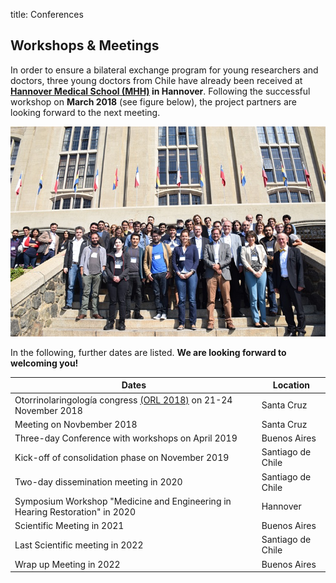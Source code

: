 title: Conferences 

## Workshops & Meetings 
In order to ensure a bilateral exchange program for young researchers and doctors, three young doctors from Chile have already been received at **[Hannover Medical School (MHH)](https://www.mh-hannover.de/) in Hannover**. Following the successful workshop on **March 2018** (see figure below), the project partners are looking forward to the next meeting.

![meetingphoto](ihearmeeting.png)


In the following, further dates are listed. **We are looking forward to welcoming you!**


|Dates|Location|
|-----------|-------------|
|Otorrinolaringología congress [(ORL 2018)](http://www.orl2018.cl/) on 21-24 November 2018| Santa Cruz|
|Meeting on Novbember 2018| Santa Cruz |
|Three-day Conference with workshops on April 2019 | Buenos Aires|
|Kick-off of consolidation phase on November 2019 | Santiago de Chile|
|Two-day dissemination meeting in 2020 | Santiago de Chile|
|Symposium Workshop "Medicine and Engineering in Hearing Restoration" in 2020| Hannover|
|Scientific Meeting in 2021 | Buenos Aires|
|Last Scientific meeting in 2022  | Santiago de Chile|
|Wrap up Meeting in 2022| Buenos Aires|
